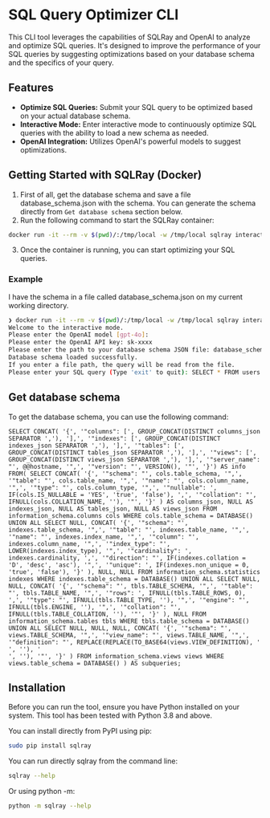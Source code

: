 # SQL Query Optimizer CLI

This CLI tool leverages the capabilities of SQLRay and OpenAI to analyze and optimize SQL queries. It's designed to improve the performance of your SQL queries by suggesting optimizations based on your database schema and the specifics of your query.

## Features

- **Optimize SQL Queries:** Submit your SQL query to be optimized based on your actual database schema.
- **Interactive Mode:** Enter interactive mode to continuously optimize SQL queries with the ability to load a new schema as needed.
- **OpenAI Integration:** Utilizes OpenAI's powerful models to suggest optimizations.

## Getting Started with SQLRay (Docker)

1. First of all, get the database schema and save a file database_schema.json with the schema. You can generate the schema directly from `Get database schema` section below.
2. Run the following command to start the SQLRay container:
```bash
docker run -it --rm -v $(pwd)/:/tmp/local -w /tmp/local sqlray interactive
```
3. Once the container is running, you can start optimizing your SQL queries.

### Example

I have the schema in a file called database_schema.json on my current working directory.
```bash
❯ docker run -it --rm -v $(pwd)/:/tmp/local -w /tmp/local sqlray interactive
Welcome to the interactive mode.
Please enter the OpenAI model [gpt-4o]: 
Please enter the OpenAI API key: sk-xxxx
Please enter the path to your database schema JSON file: database_schema.json
Database schema loaded successfully.
If you enter a file path, the query will be read from the file.
Please enter your SQL query (Type 'exit' to quit): SELECT * FROM users WHERE id = 1;
```

## Get database schema

To get the database schema, you can use the following command:

```mysql
SELECT CONCAT( '{', '"columns": [', GROUP_CONCAT(DISTINCT columns_json SEPARATOR ','), '],', '"indexes": [', GROUP_CONCAT(DISTINCT indexes_json SEPARATOR ','), '],', '"tables": [', GROUP_CONCAT(DISTINCT tables_json SEPARATOR ','), '],', '"views": [', GROUP_CONCAT(DISTINCT views_json SEPARATOR ','), '],', '"server_name": "', @@hostname, '",', '"version": "', VERSION(), '"', '}') AS info FROM( SELECT CONCAT( '{', '"schema": "', cols.table_schema, '",', '"table": "', cols.table_name, '",', '"name": "', cols.column_name, '",', '"type": "', cols.column_type, '",', '"nullable": ', IF(cols.IS_NULLABLE = 'YES', 'true', 'false'), ',', '"collation": "', IFNULL(cols.COLLATION_NAME, ''), '"', '}' ) AS columns_json, NULL AS indexes_json, NULL AS tables_json, NULL AS views_json FROM information_schema.columns cols WHERE cols.table_schema = DATABASE() UNION ALL SELECT NULL, CONCAT( '{', '"schema": "', indexes.table_schema, '",', '"table": "', indexes.table_name, '",', '"name": "', indexes.index_name, '",', '"column": "', indexes.column_name, '",', '"index_type": "', LOWER(indexes.index_type), '",', '"cardinality": ', indexes.cardinality, ',', '"direction": "', IF(indexes.collation = 'D', 'desc', 'asc'), '",', '"unique": ', IF(indexes.non_unique = 0, 'true', 'false'), '}' ), NULL, NULL FROM information_schema.statistics indexes WHERE indexes.table_schema = DATABASE() UNION ALL SELECT NULL, NULL, CONCAT( '{', '"schema": "', tbls.TABLE_SCHEMA, '",', '"table": "', tbls.TABLE_NAME, '",', '"rows": ', IFNULL(tbls.TABLE_ROWS, 0), ',', '"type": "', IFNULL(tbls.TABLE_TYPE, ''), '",', '"engine": "', IFNULL(tbls.ENGINE, ''), '",', '"collation": "', IFNULL(tbls.TABLE_COLLATION, ''), '"', '}' ), NULL FROM information_schema.tables tbls WHERE tbls.table_schema = DATABASE() UNION ALL SELECT NULL, NULL, NULL, CONCAT( '{', '"schema": "', views.TABLE_SCHEMA, '",', '"view_name": "', views.TABLE_NAME, '",', '"definition": "', REPLACE(REPLACE(TO_BASE64(views.VIEW_DEFINITION), ' ', ''), '
', ''), '"', '}' ) FROM information_schema.views views WHERE views.table_schema = DATABASE() ) AS subqueries;
```

## Installation

Before you can run the tool, ensure you have Python installed on your system. This tool has been tested with Python 3.8 and above.

You can install directly from PyPI using pip:

```bash
sudo pip install sqlray
```

You can run directly sqlray from the command line:

```bash
sqlray --help
```

Or using python -m:

```bash
python -m sqlray --help
```